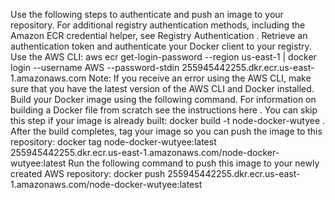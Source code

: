 Use the following steps to authenticate and push an image to your repository. For additional registry authentication methods, including the Amazon ECR credential helper, see Registry Authentication .
Retrieve an authentication token and authenticate your Docker client to your registry.
Use the AWS CLI:
aws ecr get-login-password --region us-east-1 | docker login --username AWS --password-stdin 255945442255.dkr.ecr.us-east-1.amazonaws.com
Note: If you receive an error using the AWS CLI, make sure that you have the latest version of the AWS CLI and Docker installed.
Build your Docker image using the following command. For information on building a Docker file from scratch see the instructions here 
. You can skip this step if your image is already built:
docker build -t node-docker-wutyee .
After the build completes, tag your image so you can push the image to this repository:
docker tag node-docker-wutyee:latest 255945442255.dkr.ecr.us-east-1.amazonaws.com/node-docker-wutyee:latest
Run the following command to push this image to your newly created AWS repository:
docker push 255945442255.dkr.ecr.us-east-1.amazonaws.com/node-docker-wutyee:latest
